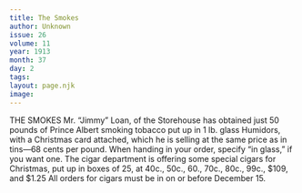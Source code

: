 ```yaml
---
title: The Smokes
author: Unknown
issue: 26
volume: 11
year: 1913
month: 37
day: 2
tags:
layout: page.njk
image:
---
```

THE SMOKES    Mr. “Jimmy” Loan, of the Storehouse has obtained just 50 pounds of Prince Albert smoking tobacco put up in 1 lb. glass Humidors, with a Christmas card attached, which he is selling at the same price as in tins—68 cents per pound.    When handing in your order, specify “in glass,” if you want one.    The cigar department is offering some special cigars for Christmas, put up in boxes of 25, at 40c., 50c., 60., 70c., 80c., 99c., $109, and $1.25 All orders for cigars must be in on or before December 15. 



